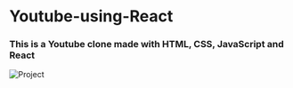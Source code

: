 # Youtube-using-React
### This is a Youtube clone made with HTML, CSS, JavaScript and React

![Project](https://github.com/radhey30/Youtube-using-React/assets/89542093/96918105-b11b-4089-8ea0-641caf32b725)
